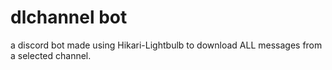 # dlchannel bot
 a discord bot made using Hikari-Lightbulb to download ALL messages from a selected channel.
